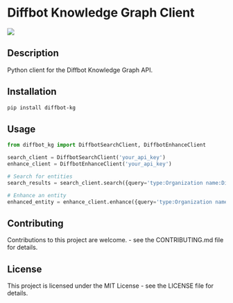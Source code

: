 Diffbot Knowledge Graph Client
=============

![](https://www.diffbot.com/assets/img/diffbot-logo-darkbg.svg)

Description
-----------

Python client for the Diffbot Knowledge Graph API.

Installation
------------

```sh
pip install diffbot-kg
```

Usage
-----

```python
from diffbot_kg import DiffbotSearchClient, DiffbotEnhanceClient

search_client = DiffbotSearchClient('your_api_key')
enhance_client = DiffbotEnhanceClient('your_api_key')

# Search for entities
search_results = search_client.search({query='type:Organization name:Diffbot'})

# Enhance an entity
enhanced_entity = enhance_client.enhance({query='type:Organization name:Diffbot'})
```

Contributing
------------

Contributions to this project are welcome. - see the CONTRIBUTING.md file for details.

License
-------

This project is licensed under the MIT License - see the LICENSE file for details.
